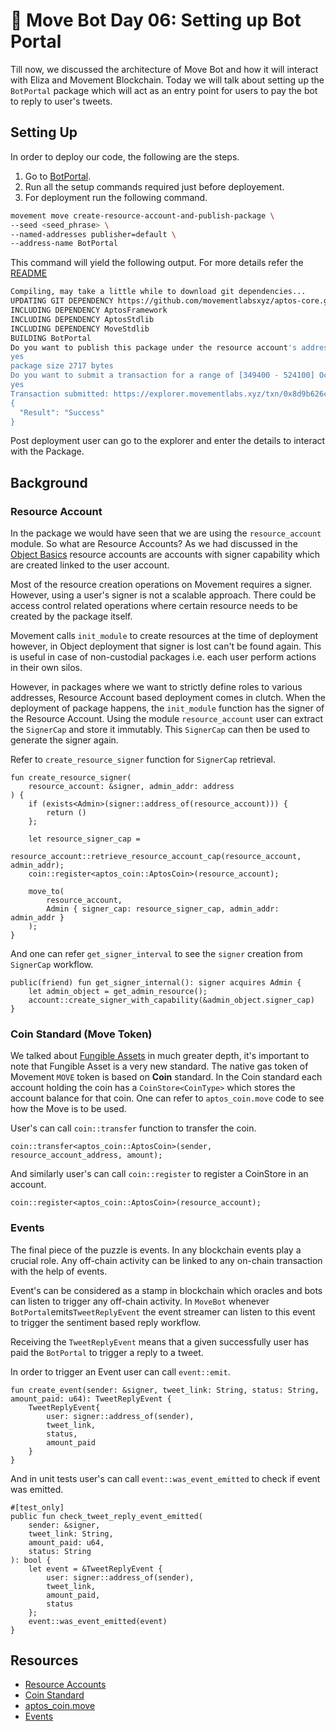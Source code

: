 # 🤖 Move Bot Day 06: Setting up Bot Portal

Till now, we discussed the architecture of Move Bot and how it will interact with Eliza and Movement Blockchain. Today we will talk about setting up the `BotPortal` package which will act as an entry point for users to pay the bot to reply to user's tweets.

## Setting Up

In order to deploy our code, the following are the steps.

1. Go to [BotPortal](../demos/movement-mania/BotPortal).
2. Run all the setup commands required just before deployement.
3. For deployment run the following command.

```bash
movement move create-resource-account-and-publish-package \
--seed <seed_phrase> \
--named-addresses publisher=default \
--address-name BotPortal
```

This command will yield the following output. For more details refer the [README](../demos/movement-mania/BotPortal/README.md)

```bash
Compiling, may take a little while to download git dependencies...
UPDATING GIT DEPENDENCY https://github.com/movementlabsxyz/aptos-core.git
INCLUDING DEPENDENCY AptosFramework
INCLUDING DEPENDENCY AptosStdlib
INCLUDING DEPENDENCY MoveStdlib
BUILDING BotPortal
Do you want to publish this package under the resource account's address 0xaa3aca2ff971ab329b2857a06dc1d28650ef0af6da872ee8b7cb64198568d5a3? [yes/no] >
yes
package size 2717 bytes
Do you want to submit a transaction for a range of [349400 - 524100] Octas at a gas unit price of 100 Octas? [yes/no] >
yes
Transaction submitted: https://explorer.movementlabs.xyz/txn/0x8d9b626cf15233f3440b640b2d4b361ecd75b6f8529224696702ef9f37b067ec?network=custom
{
  "Result": "Success"
}
```

Post deployment user can go to the explorer and enter the details to interact with the Package.

## Background

### Resource Account

In the package we would have seen that we are using the `resource_account` module. So what are Resource Accounts? As we had discussed in the [Object Basics](ObjectBasics.md) resource accounts are accounts with signer capability which are created linked to the user account.

Most of the resource creation operations on Movement requires a signer. However, using a user's signer is not a scalable approach. There could be access control related operations where certain resource needs to be created by the package itself.

Movement calls `init_module` to create resources at the time of deployment however, in Object deployment that signer is lost can't be found again. This is useful in case of non-custodial packages i.e. each user perform actions in their own silos.

However, in packages where we want to strictly define roles to various addresses, Resource Account based deployment comes in clutch. When the deployment of package happens, the `init_module` function has the signer of the Resource Account. Using the module `resource_account` user can extract the `SignerCap` and store it immutably. This `SignerCap` can then be used to generate the signer again.

Refer to `create_resource_signer` function for `SignerCap` retrieval.

```Move
fun create_resource_signer(
    resource_account: &signer, admin_addr: address
) {
    if (exists<Admin>(signer::address_of(resource_account))) {
        return ()
    };

    let resource_signer_cap = 
        resource_account::retrieve_resource_account_cap(resource_account, admin_addr);
    coin::register<aptos_coin::AptosCoin>(resource_account);

    move_to(
        resource_account,
        Admin { signer_cap: resource_signer_cap, admin_addr: admin_addr }
    );
}
```

And one can refer `get_signer_interval` to see the `signer` creation from `SignerCap` workflow.

```Move
public(friend) fun get_signer_internal(): signer acquires Admin {
    let admin_object = get_admin_resource();
    account::create_signer_with_capability(&admin_object.signer_cap)
}
```

### Coin Standard (Move Token)

We talked about [Fungible Assets](FungibleAssetsBasicsI.md) in much greater depth, it's important to note that Fungible Asset is a very new standard. The native gas token of Movement `MOVE` token is based on **Coin** standard. In the Coin standard each account holding the coin has a `CoinStore<CoinType>` which stores the account balance for that coin. One can refer to `aptos_coin.move` code to see how the Move is to be used.

User's can call `coin::transfer` function to transfer the coin.

```Move
coin::transfer<aptos_coin::AptosCoin>(sender, resource_account_address, amount);
```

And similarly user's can call `coin::register` to register a CoinStore in an account.

```Move
coin::register<aptos_coin::AptosCoin>(resource_account);
```

### Events

The final piece of the puzzle is events. In any blockchain events play a crucial role. Any off-chain activity can be linked to any on-chain transaction with the help of events.

Event's can be considered as a stamp in blockchain which oracles and bots can listen to trigger any off-chain activity. In `MoveBot` whenever `BotPortal`emits`TweetReplyEvent` the event streamer can listen to this event to trigger the sentiment based reply workflow.

Receiving the `TweetReplyEvent` means that a given successfully user has paid the `BotPortal` to trigger a reply to a tweet.

In order to trigger an Event user can call `event::emit`.

```Move
fun create_event(sender: &signer, tweet_link: String, status: String, amount_paid: u64): TweetReplyEvent {
    TweetReplyEvent{
        user: signer::address_of(sender),
        tweet_link,
        status,
        amount_paid
    }
}
```

And in unit tests user's can call `event::was_event_emitted` to check if event was emitted.

```Move
#[test_only]
public fun check_tweet_reply_event_emitted(
    sender: &signer,
    tweet_link: String,
    amount_paid: u64,
    status: String
): bool {
    let event = &TweetReplyEvent {
        user: signer::address_of(sender),
        tweet_link,
        amount_paid,
        status
    };
    event::was_event_emitted(event)
}
```

## Resources

- [Resource Accounts](https://aptos.dev/en/build/smart-contracts/resource-accounts)
- [Coin Standard](https://aptos.dev/en/build/smart-contracts/aptos-coin#creators)
- [aptos_coin.move](https://github.com/movementlabsxyz/aptos-core/blob/movement/aptos-move/framework/aptos-framework/sources/aptos_coin.move)
- [Events](https://github.com/movementlabsxyz/aptos-core/blob/movement/aptos-move/framework/aptos-framework/sources/event.move)
